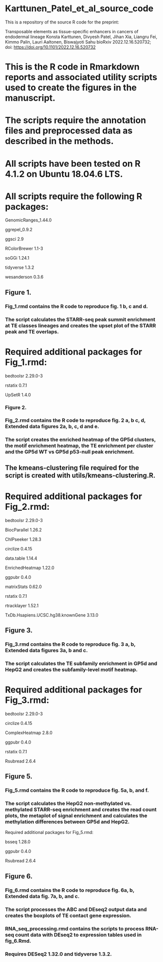 # Karttunen_Patel_et_al_source_code

This is a repository of the source R code for the preprint:

Transposable elements as tissue-specific enhancers in cancers of endodermal lineage
Konsta Karttunen, Divyesh Patel, Jihan Xia, Liangru Fei, Kimmo Palin, Lauri Aaltonen, Biswajyoti Sahu
bioRxiv 2022.12.16.520732; doi: https://doi.org/10.1101/2022.12.16.520732

# This is the R code in Rmarkdown reports and associated utility scripts used to create the figures in the manuscript.
# The scripts require the annotation files and preprocessed data as described in the methods.
# All scripts have been tested on R 4.1.2 on Ubuntu 18.04.6 LTS.

# All scripts require the following R packages:

GenomicRanges_1.44.0

ggrepel_0.9.2

ggsci 2.9

RColorBrewer 1.1-3

soGGi 1.24.1

tidyverse 1.3.2

wesanderson 0.3.6


## Figure 1.
### Fig_1.rmd contains the R code to reproduce fig. 1 b, c and d.
### The script calculates the STARR-seq peak summit enrichment at TE classes lineages and creates the upset plot of the STARR peak and TE overlaps.

# Required additional packages for Fig_1.rmd:

bedtoolsr 2.29.0-3

rstatix 0.7.1

UpSetR 1.4.0

### Figure 2.
### Fig_2.rmd contains the R code to reproduce fig. 2 a, b c, d, Extended data figures 2a, b, c, d and e.
### The script creates the enriched heatmap of the GP5d clusters, the motif enrichment heatmap, the TE enrichment per cluster and the GP5d WT vs GP5d p53-null peak enrichment.
## The kmeans-clustering file required for the script is created with utils/kmeans-clustering.R.

# Required additional packages for Fig_2.rmd:

bedtoolsr 2.29.0-3

BiocParallel 1.26.2

ChIPseeker 1.28.3

circlize 0.4.15

data.table 1.14.4

EnrichedHeatmap 1.22.0

ggpubr 0.4.0

matrixStats 0.62.0

rstatix 0.7.1

rtracklayer 1.52.1

TxDb.Hsapiens.UCSC.hg38.knownGene 3.13.0

## Figure 3.
### Fig_3.rmd contains the R code to reproduce fig. 3 a, b, Extended data figures 3a, b and c.
### The script calculates the TE subfamily enrichment in GP5d and HepG2 and creates the subfamily-level motif heatmap.

# Required additional packages for Fig_3.rmd:

bedtoolsr 2.29.0-3

circlize 0.4.15

ComplexHeatmap 2.8.0

ggpubr 0.4.0

rstatix 0.7.1

Rsubread 2.6.4

## Figure 5.
### Fig_5.rmd contains the R code to reproduce fig. 5a, b, and f.
### The script calculates the HepG2 non-methylated vs. methylated STARR-seq enrichment and creates the read count plots, the metaplot of signal enrichment and calculates the methylation differences between GP5d and HepG2.

Required additional packages for Fig_5.rmd:

bsseq 1.28.0

ggpubr 0.4.0

Rsubread 2.6.4

## Figure 6.
### Fig_6.rmd contains the R code to reproduce fig. 6a, b, Extended data fig. 7a, b, and c.
### The script processes the ABC and DEseq2 output data and creates the boxplots of TE contact gene expression.

### RNA_seq_processing.rmd contains the scripts to process RNA-seq count data with DEseq2 to expression tables used in fig_6.Rmd.
### Requires DESeq2 1.32.0 and tidyverse 1.3.2.
